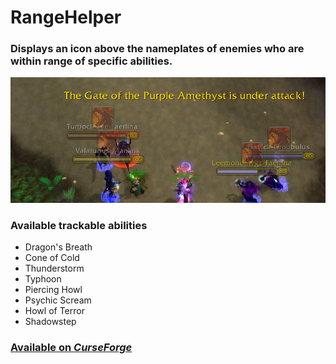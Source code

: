 # RangeHelper
### Displays an icon above the nameplates of enemies who are within range of specific abilities.

![Image Description](./assets/DB_nameplates.png)

### Available trackable abilities
- Dragon's Breath
- Cone of Cold
- Thunderstorm
- Typhoon
- Piercing Howl
- Psychic Scream
- Howl of Terror
- Shadowstep

### [Available on _CurseForge_](https://www.curseforge.com/wow/addons/rangehelper)
